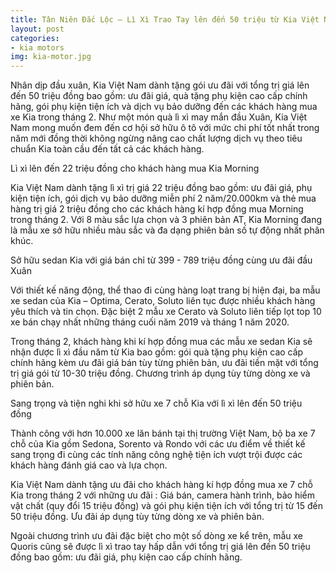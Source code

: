 ```yaml
---
title: Tân Niên Đắc Lộc – Lì Xì Trao Tay lên đến 50 triệu từ Kia Việt Nam
layout: post
categories:
- kia motors
img: kia-motor.jpg
---
```


Nhân dịp đầu xuân, Kia Việt Nam dành tặng gói ưu đãi với tổng trị giá lên đến 50 triệu đồng bao gồm: ưu đãi giá, quà tặng phụ kiện cao cấp chính hãng, gói phụ kiện tiện ích và dịch vụ bảo dưỡng đến các khách hàng mua xe Kia trong tháng 2. Như một món quà lì xì may mắn đầu Xuân, Kia Việt Nam mong muốn đem đến cơ hội sở hữu ô tô với mức chi phí tốt nhất trong năm mới đồng thời không ngừng nâng cao chất lượng dịch vụ theo tiêu chuẩn Kia toàn cầu đến tất cả các khách hàng.

Lì xì lên đến 22 triệu đồng cho khách hàng mua Kia Morning

Kia Việt Nam dành tặng lì xì trị giá 22 triệu đồng bao gồm: ưu đãi giá, phụ kiện tiện ích, gói dịch vụ bảo dưỡng miễn phí 2 năm/20.000km và thẻ mua hàng trị giá 2 triệu đồng cho các khách hàng kí hợp đồng mua Morning trong tháng 2. Với 8 màu sắc lựa chọn và 3 phiên bản AT, Kia Morning đang là mẫu xe sở hữu nhiều màu sắc và đa dạng phiên bản số tự động nhất phân khúc.

Sở hữu sedan Kia với giá bán chỉ từ 399 - 789 triệu đồng cùng ưu đãi đầu Xuân

Với thiết kế năng động, thể thao đi cùng hàng loạt trang bị hiện đại, ba mẫu xe sedan của Kia – Optima, Cerato, Soluto liên tục được nhiều khách hàng yêu thích và tin chọn. Đặc biệt 2 mẫu xe Cerato và Soluto liên tiếp lọt top 10 xe bán chạy nhất những tháng cuối năm 2019 và tháng 1 năm 2020.

Trong tháng 2, khách hàng khi kí hợp đồng mua các mẫu xe sedan Kia sẽ nhận được lì xì đầu năm từ Kia bao gồm: gói quà tặng phụ kiện cao cấp chính hãng kèm ưu đãi giá bán tùy từng phiên bản, ưu đãi tiền mặt với tổng trị giá gói từ 10-30 triệu đồng. Chương trình áp dụng tùy từng dòng xe và phiên bản.

Sang trọng và tiện nghi khi sở hữu xe 7 chỗ Kia với lì xì lên đến 50 triệu đồng

Thành công với hơn 10.000 xe lăn bánh tại thị trường Việt Nam, bộ ba xe 7 chỗ của Kia gồm Sedona, Sorento và Rondo với các ưu điểm về thiết kế sang trọng đi cùng các tính năng công nghệ tiện ích vượt trội được các khách hàng đánh giá cao và lựa chọn.

Kia Việt Nam dành tặng ưu đãi cho khách hàng kí hợp đồng mua xe 7 chỗ Kia trong tháng 2 với những ưu đãi : Giá bán, camera hành trình, bảo hiểm vật chất (quy đổi 15 triệu đồng) và gói phụ kiện tiện ích với tổng trị từ 15 đến 50 triệu đồng. Ưu đãi áp dụng tùy từng dòng xe và phiên bản.

Ngoài chương trình ưu đãi đặc biệt cho một số dòng xe kể trên, mẫu xe Quoris cũng sẽ được lì xì trao tay hấp dẫn với tổng trị giá lên đến 50 triệu đồng bao gồm: ưu đãi giá, phụ kiện cao cấp chính hãng.

